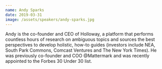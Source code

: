 ```yaml
---
name: Andy Sparks
date: 2019-03-31
image: /assets/speakers/andy-sparks.jpg
---
```

Andy is the co-founder and CEO of Holloway, a platform that performs countless hours of research on ambiguous topics and sources the best perspectives to develop holistic, how-to guides (investors include NEA, South Park Commons, Comcast Ventures and The New York Times). He was previously co-founder and COO @Mattermark and was recently appointed to the Forbes 30 Under 30 list.
